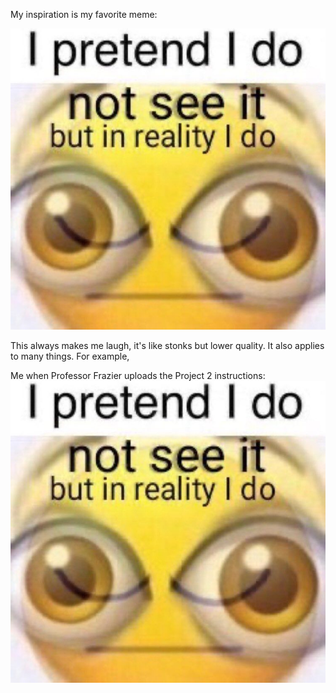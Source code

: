 My inspiration is my favorite meme:

![img_64.png](img_64.png)

This always makes me laugh, it's like stonks but lower quality. It also applies to many things.
For example,

Me when Professor Frazier uploads the Project 2 instructions:
![img_65.png](img_65.png)



